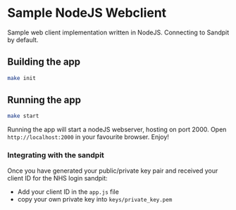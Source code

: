 # Sample NodeJS Webclient

Sample web client implementation written in NodeJS. Connecting to Sandpit by default.

## Building the app

```bash
make init
```

## Running the app
```bash
make start
```

Running the app will start a nodeJS webserver, hosting on port 2000. Open `http://localhost:2000` in your favourite browser. Enjoy!

### Integrating with the sandpit

Once you have generated your public/private key pair and received your client ID for the NHS login sandpit:

* Add your client ID in the `app.js` file
* copy your own private key into `keys/private_key.pem`
